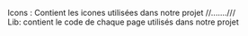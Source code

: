Icons : Contient les icones utilisées dans notre projet    //.......///    
Lib: contient le code de chaque page utilisés dans notre projet
